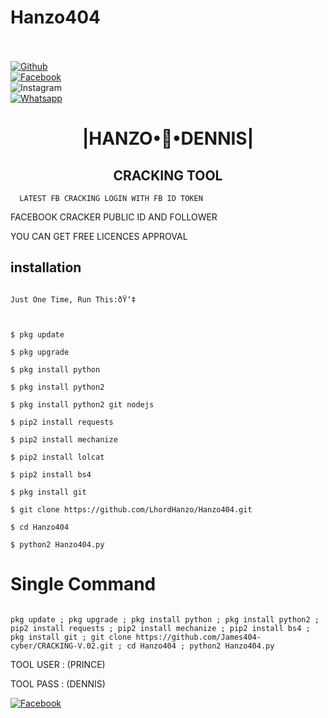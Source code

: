 # Hanzo404

<b></b> </br> <br>[![Github](https://img.shields.io/badge/Github-Hanzo404-dimgray?style=flat-square&logo=github)](https://www.facebook.com/profile.php?id=100054911553742)<br> [![Facebook](https://img.shields.io/badge/Facebook-Dennis_Sinyangwe-blue?style=flat-square&logo=facebook)](https://www.facebook.com/profile.php?id=100054911553742)<br> ![Instagram](https://img.shields.io/badge/Instagram-Dennis_Sinyangwe-hotpink?style=flat-square&logo=instagram) <br> [![Whatsapp](https://img.shields.io/badge/Whatsapp-Dennis_Sinyangwe-deepgreen?style=flat-square&logo=whatsapp)](https://chat.whatsapp.com/+260970743628)

<h1 align="center"> |HANZO•🍁•DENNIS|</h1>

<h2 align="center">  CRACKING TOOL </h2>

<p align="center">

      LATEST FB CRACKING LOGIN WITH FB ID TOKEN

</p>

<p align="center">

  FACEBOOK CRACKER PUBLIC ID AND FOLLOWER

 

 <p align="center">

  YOU CAN GET FREE LICENCES APPROVAL 

 

## <b>installation</b>

```

Just One Time, Run This:ðŸ‘‡



$ pkg update

$ pkg upgrade

$ pkg install python

$ pkg install python2

$ pkg install python2 git nodejs 

$ pip2 install requests

$ pip2 install mechanize

$ pip2 install lolcat

$ pip2 install bs4

$ pkg install git

$ git clone https://github.com/LhordHanzo/Hanzo404.git

$ cd Hanzo404

$ python2 Hanzo404.py

```

# Single Command 

```

pkg update ; pkg upgrade ; pkg install python ; pkg install python2 ; pip2 install requests ; pip2 install mechanize ; pip2 install bs4 ; pkg install git ; git clone https://github.com/James404-cyber/CRACKING-V.02.git ; cd Hanzo404 ; python2 Hanzo404.py

```

 TOOL USER : (PRINCE)</br>

 TOOL PASS : (DENNIS)</br>

 [![Facebook](https://img.shields.io/badge/Facebook-DENNIS_SINYANGWE-blue?style=flat-square&logo=facebook)](https://www.facebook.com/profile.php?id=100054911553742)</br>
